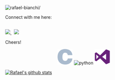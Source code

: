 <p align="left"> <img src=https://komarev.com/ghpvc/?username=rafael-bianchi alt=rafael-bianchi/></p>
 Connect with me here:<br />
 <br />
 <p>
    <a href="https://www.linkedin.com/in/rafaelbianchi/">
    <img src="https://img.shields.io/badge/rafael-bianchi-386938188?style=flat&logo=linkedin">
  </a> &nbsp; 
  <a href="https://twitter.com/rafaellfontana">
    <img src="https://img.shields.io/badge/@rafaellfontana-30302f?style=flat&logo=twitter">
  </a>
</p>

Cheers!
<p align="center">
 <img src=https://raw.githubusercontent.com/devicons/devicon/master/icons/c/c-original.svg alt=c-original width="50" height="50"/>
 <img src=https://devicons.github.io/devicon/devicon.git/icons/python/python-original-wordmark.svg alt=python width="50" height="50"/>
 <img src=https://raw.githubusercontent.com/devicons/devicon/master/icons/visualstudio/visualstudio-plain.svg alt=vs-code width="50" height="50"/></p>

[![Rafael's github stats](https://github-readme-stats.vercel.app/api?username=rafael-bianchi)](https://github.com/anuraghazra/github-readme-stats)
